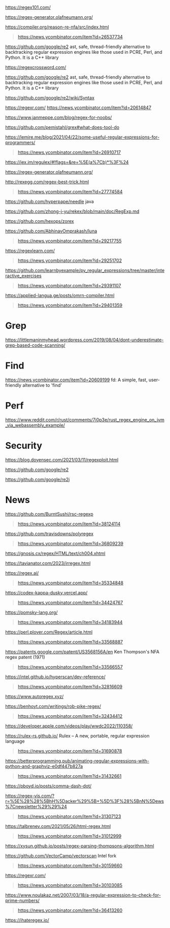 https://regex101.com/

https://regex-generator.olafneumann.org/

https://compiler.org/reason-re-nfa/src/index.html
> https://news.ycombinator.com/item?id=26537734

https://github.com/google/re2 ast, safe, thread-friendly alternative to backtracking regular expression engines like those used in PCRE, Perl, and Python. It is a C++ library

https://regexcrossword.com/

https://github.com/google/re2 ast, safe, thread-friendly alternative to backtracking regular expression engines like those used in PCRE, Perl, and Python. It is a C++ library

https://github.com/google/re2/wiki/Syntax

https://regexr.com/ https://news.ycombinator.com/item?id=20614847

https://www.janmeppe.com/blog/regex-for-noobs/

https://github.com/pemistahl/grex#what-does-tool-do

https://lemire.me/blog/2021/04/22/some-useful-regular-expressions-for-programmers/
> https://news.ycombinator.com/item?id=26910717

https://jex.im/regulex/#!flags=&re=%5E(a%7Cb)*%3F%24

https://regex-generator.olafneumann.org/

http://rexegg.com/regex-best-trick.html
> https://news.ycombinator.com/item?id=27774584

https://github.com/hyperpape/needle java

https://github.com/zhong-j-yu/rekex/blob/main/doc/RegExp.md

https://github.com/hexops/zorex

https://github.com/AbhinavOmprakash/luna
> https://news.ycombinator.com/item?id=29217755

https://regexlearn.com/
> https://news.ycombinator.com/item?id=29251702

https://github.com/learnbyexample/py_regular_expressions/tree/master/interactive_exercises
> https://news.ycombinator.com/item?id=29391107

https://applied-langua.ge/posts/omrn-compiler.html
> https://news.ycombinator.com/item?id=29401359

# Grep

https://littlemaninmyhead.wordpress.com/2019/08/04/dont-underestimate-grep-based-code-scanning/

# Find
https://news.ycombinator.com/item?id=20609199 	fd: A simple, fast, user-friendly alternative to 'find'

# Perf
https://www.reddit.com/r/rust/comments/7i0p3e/rust_regex_engine_on_jvm_via_webassembly_example/

# Security
https://blog.doyensec.com/2021/03/11/regexploit.html

https://github.com/google/re2

https://github.com/google/re2j

# News
https://github.com/BurntSushi/rsc-regexp
> https://news.ycombinator.com/item?id=38124114

https://github.com/travisdowns/polyregex
> https://news.ycombinator.com/item?id=36809239

https://gnosis.cx/regex/HTML/text/ch004.xhtml

https://tavianator.com/2023/irregex.html

https://regex.ai/
> https://news.ycombinator.com/item?id=35334848

https://codex-kappa-dusky.vercel.app/
> https://news.ycombinator.com/item?id=34424767

https://pomsky-lang.org/
> https://news.ycombinator.com/item?id=34183944

https://perl.plover.com/Regex/article.html
> https://news.ycombinator.com/item?id=33568887

https://patents.google.com/patent/US3568156A/en Ken Thompson's NFA regex patent (1971)
> https://news.ycombinator.com/item?id=33566557

https://intel.github.io/hyperscan/dev-reference/
> https://news.ycombinator.com/item?id=32816609

https://www.autoregex.xyz/

https://benhoyt.com/writings/rob-pike-regex/
> https://news.ycombinator.com/item?id=32434412

https://developer.apple.com/videos/play/wwdc2022/110358/

https://rulex-rs.github.io/ Rulex – A new, portable, regular expression language
> https://news.ycombinator.com/item?id=31690878

https://betterprogramming.pub/animating-regular-expressions-with-python-and-graphviz-e0df447b827a
> https://news.ycombinator.com/item?id=31432661

https://pboyd.io/posts/comma-dash-dot/

https://regex-vis.com/?r=%5E%28%28%5BhH%5Dacker%29%5B+%5D%3F%28%5BnN%5Dews%7Cnewsletter%29%29%24
> https://news.ycombinator.com/item?id=31307123

https://talbrenev.com/2021/05/26/html-regex.html
> https://news.ycombinator.com/item?id=31012999

https://xysun.github.io/posts/regex-parsing-thompsons-algorithm.html

https://github.com/VectorCamp/vectorscan Intel fork
> https://news.ycombinator.com/item?id=30159660

https://regexr.com/
> https://news.ycombinator.com/item?id=30103085

https://www.noulakaz.net/2007/03/18/a-regular-expression-to-check-for-prime-numbers/
> https://news.ycombinator.com/item?id=36413260

https://ihateregex.io/